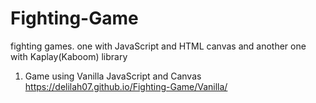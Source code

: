 # Fighting-Game

fighting games. one with JavaScript and HTML canvas and another one with Kaplay(Kaboom) library

1. Game using Vanilla JavaScript and Canvas
   https://delilah07.github.io/Fighting-Game/Vanilla/
